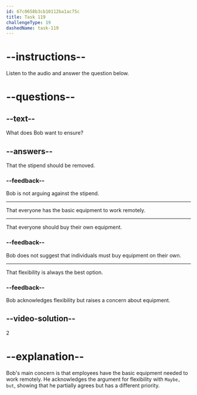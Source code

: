 ```yaml
---
id: 67c0658b3cb10112ba1ac75c
title: Task 119
challengeType: 19
dashedName: task-119
---
```


<!-- (Audio) Bob: Maybe, but we also need to ensure everyone has the basic equipment to work remotely. -->

# --instructions--

Listen to the audio and answer the question below.

# --questions--

## --text--

What does Bob want to ensure?

## --answers--

That the stipend should be removed.

### --feedback--

Bob is not arguing against the stipend.

---

That everyone has the basic equipment to work remotely.

---

That everyone should buy their own equipment.

### --feedback--

Bob does not suggest that individuals must buy equipment on their own.

---

That flexibility is always the best option.

### --feedback--

Bob acknowledges flexibility but raises a concern about equipment.

## --video-solution--

2

# --explanation--

Bob's main concern is that employees have the basic equipment needed to work remotely. He acknowledges the argument for flexibility with `Maybe, but`, showing that he partially agrees but has a different priority.
